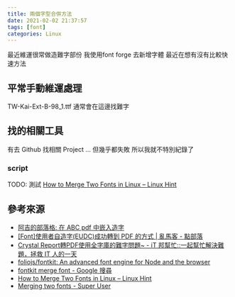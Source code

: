 ```yaml
---
title: 兩個字型合併方法
date: 2021-02-02 21:37:57
tags: [font]
categories: Linux
---
```


最近維運很常做造難字部份
我使用font forge 去新增字體
最近在想有沒有比較快速方法

## 平常手動維運處理

TW-Kai-Ext-B-98_1.ttf 通常會在這邊找難字

## 找的相關工具

有去 Github 找相關 Project ... 但幾乎都失敗
所以我就不特別紀錄了

### script 

TODO: 測試
[How to Merge Two Fonts in Linux – Linux Hint](https://linuxhint.com/merge_two_fonts_linux/)

## 參考來源

* [阿吉的部落格: 在 ABC pdf 中嵌入造字](http://ajax-chen.blogspot.com/2016/05/abc-pdf.html)
* [[Font]使用者自造字(EUDC)成功轉到 PDF 的方式 | 亂馬客 - 點部落](https://dotblogs.com.tw/rainmaker/2016/03/11/140808)
* [Crystal Report轉PDF使用全字庫的難字問題~ - iT 邦幫忙::一起幫忙解決難題，拯救 IT 人的一天](https://ithelp.ithome.com.tw/questions/10201369)
* [foliojs/fontkit: An advanced font engine for Node and the browser](https://github.com/foliojs/fontkit)
* [fontkit merge font - Google 搜尋](https://www.google.com/search?q=fontkit+merge+font&client=firefox-b-d&sxsrf=ALeKk01qWVlRrnZPwM320bJyxNP5raWybg:1612273559183&ei=l1cZYJHgCrPUmAWfwZq4Dg&start=10&sa=N&ved=2ahUKEwjRh5qGq8vuAhUzKqYKHZ-gBucQ8NMDegQICBBO&biw=1408&bih=708&dpr=2.73)
* [How to Merge Two Fonts in Linux – Linux Hint](https://linuxhint.com/merge_two_fonts_linux/)
* [Merging two fonts - Super User](https://superuser.com/questions/490922/merging-two-fonts)